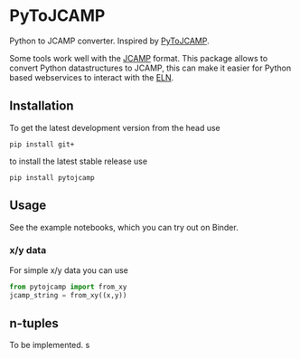 # PyToJCAMP

Python to JCAMP converter. Inspired by [PyToJCAMP](https://github.com/cheminfo/convert-to-jcamp).

Some tools work well with the [JCAMP](http://jcamp-dx.org/) format.
This package allows to convert Python datastructures to JCAMP, this can make it easier for Python based webservices to interact with the [ELN](eln.epfl.ch).

## Installation

To get the latest development version from the head use

```
pip install git+
```

to install the latest stable release use

```
pip install pytojcamp
```

## Usage

See the example notebooks, which you can try out on Binder.

### x/y data

For simple x/y data you can use

```python
from pytojcamp import from_xy
jcamp_string = from_xy((x,y))
```

## n-tuples

To be implemented.
s
